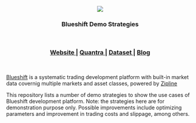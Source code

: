 <p align="center">
  <a href="https://quantra-blueshift.quantinsti.com/"><img align="center" src="https://quantra-blueshift.quantinsti.com/static/img/landing/blueshift-logo.png"></a>
</p>

<h3 align="center">Blueshift Demo Strategies</h3>

<br>

<div align="center">
  <h3>
    <a href="https://quantra-blueshift.quantinsti.com">
      Website
    </a>
    <span> | </span>
    <a href="https://quantra.quantinsti.com/courses">
      Quantra
    </a>
    <span> | </span>
    <a href="https://quantra-blueshift.quantinsti.com/docs/dataset">
      Dataset
    </a>
    <span> | </span>
    <a href="https://www.quantinsti.com/blog/">
      Blog
    </a>
  </h3>
</div>

<br/>

[Blueshift](https://quantra-blueshift.quantinsti.com/) is a systematic trading development platform with built-in market data covernig multiple markets and asset classes, powered by [Zipline](http://www.zipline.io/)

This repository lists a number of demo strategies to show the use cases of 
Blueshift development platform. Note: the strategies here are for 
demonstration purpose only. Possible improvements include optimizing 
parameters and improvement in trading costs and slippage, among others.
